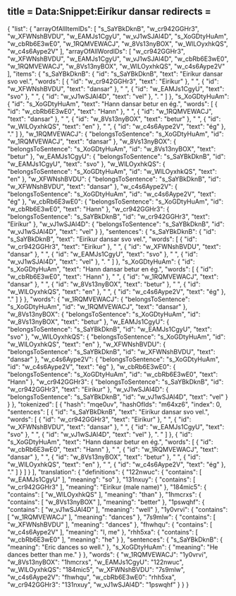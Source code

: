 title = Data:Snippet:Eiríkur dansar
redirects =
---

{
    "list": {
        "arrayOfAllItemIDs": [
            "s_SaYBkDknB",
            "w_cr942GGHr3",
            "w_XFWNshBVDU",
            "w_EAMJs1CgyU",
            "w_vJ1wSJAl4D",
            "s_XoGDtyHuAm",
            "w_cbRb6E3wE0",
            "w_1RQMVEWACJ",
            "w_8Vs13nyBOX",
            "w_WlLOyxhkQS",
            "w_c4s6Aype2V"
        ],
        "arrayOfAllWordIDs": [
            "w_cr942GGHr3",
            "w_XFWNshBVDU",
            "w_EAMJs1CgyU",
            "w_vJ1wSJAl4D",
            "w_cbRb6E3wE0",
            "w_1RQMVEWACJ",
            "w_8Vs13nyBOX",
            "w_WlLOyxhkQS",
            "w_c4s6Aype2V"
        ],
        "items": {
            "s_SaYBkDknB": {
                "id": "s_SaYBkDknB",
                "text": "Eiríkur dansar svo vel.",
                "words": [
                    {
                        "id": "w_cr942GGHr3",
                        "text": "Eiríkur"
                    },
                    " ",
                    {
                        "id": "w_XFWNshBVDU",
                        "text": "dansar"
                    },
                    " ",
                    {
                        "id": "w_EAMJs1CgyU",
                        "text": "svo"
                    },
                    " ",
                    {
                        "id": "w_vJ1wSJAl4D",
                        "text": "vel"
                    },
                    ". "
                ]
            },
            "s_XoGDtyHuAm": {
                "id": "s_XoGDtyHuAm",
                "text": "Hann dansar betur en ég.",
                "words": [
                    {
                        "id": "w_cbRb6E3wE0",
                        "text": "Hann"
                    },
                    " ",
                    {
                        "id": "w_1RQMVEWACJ",
                        "text": "dansar"
                    },
                    " ",
                    {
                        "id": "w_8Vs13nyBOX",
                        "text": "betur"
                    },
                    " ",
                    {
                        "id": "w_WlLOyxhkQS",
                        "text": "en"
                    },
                    " ",
                    {
                        "id": "w_c4s6Aype2V",
                        "text": "ég"
                    },
                    "."
                ]
            },
            "w_1RQMVEWACJ": {
                "belongsToSentence": "s_XoGDtyHuAm",
                "id": "w_1RQMVEWACJ",
                "text": "dansar"
            },
            "w_8Vs13nyBOX": {
                "belongsToSentence": "s_XoGDtyHuAm",
                "id": "w_8Vs13nyBOX",
                "text": "betur"
            },
            "w_EAMJs1CgyU": {
                "belongsToSentence": "s_SaYBkDknB",
                "id": "w_EAMJs1CgyU",
                "text": "svo"
            },
            "w_WlLOyxhkQS": {
                "belongsToSentence": "s_XoGDtyHuAm",
                "id": "w_WlLOyxhkQS",
                "text": "en"
            },
            "w_XFWNshBVDU": {
                "belongsToSentence": "s_SaYBkDknB",
                "id": "w_XFWNshBVDU",
                "text": "dansar"
            },
            "w_c4s6Aype2V": {
                "belongsToSentence": "s_XoGDtyHuAm",
                "id": "w_c4s6Aype2V",
                "text": "ég"
            },
            "w_cbRb6E3wE0": {
                "belongsToSentence": "s_XoGDtyHuAm",
                "id": "w_cbRb6E3wE0",
                "text": "Hann"
            },
            "w_cr942GGHr3": {
                "belongsToSentence": "s_SaYBkDknB",
                "id": "w_cr942GGHr3",
                "text": "Eiríkur"
            },
            "w_vJ1wSJAl4D": {
                "belongsToSentence": "s_SaYBkDknB",
                "id": "w_vJ1wSJAl4D",
                "text": "vel"
            }
        },
        "sentences": {
            "s_SaYBkDknB": {
                "id": "s_SaYBkDknB",
                "text": "Eiríkur dansar svo vel.",
                "words": [
                    {
                        "id": "w_cr942GGHr3",
                        "text": "Eiríkur"
                    },
                    " ",
                    {
                        "id": "w_XFWNshBVDU",
                        "text": "dansar"
                    },
                    " ",
                    {
                        "id": "w_EAMJs1CgyU",
                        "text": "svo"
                    },
                    " ",
                    {
                        "id": "w_vJ1wSJAl4D",
                        "text": "vel"
                    },
                    ". "
                ]
            },
            "s_XoGDtyHuAm": {
                "id": "s_XoGDtyHuAm",
                "text": "Hann dansar betur en ég.",
                "words": [
                    {
                        "id": "w_cbRb6E3wE0",
                        "text": "Hann"
                    },
                    " ",
                    {
                        "id": "w_1RQMVEWACJ",
                        "text": "dansar"
                    },
                    " ",
                    {
                        "id": "w_8Vs13nyBOX",
                        "text": "betur"
                    },
                    " ",
                    {
                        "id": "w_WlLOyxhkQS",
                        "text": "en"
                    },
                    " ",
                    {
                        "id": "w_c4s6Aype2V",
                        "text": "ég"
                    },
                    "."
                ]
            }
        },
        "words": {
            "w_1RQMVEWACJ": {
                "belongsToSentence": "s_XoGDtyHuAm",
                "id": "w_1RQMVEWACJ",
                "text": "dansar"
            },
            "w_8Vs13nyBOX": {
                "belongsToSentence": "s_XoGDtyHuAm",
                "id": "w_8Vs13nyBOX",
                "text": "betur"
            },
            "w_EAMJs1CgyU": {
                "belongsToSentence": "s_SaYBkDknB",
                "id": "w_EAMJs1CgyU",
                "text": "svo"
            },
            "w_WlLOyxhkQS": {
                "belongsToSentence": "s_XoGDtyHuAm",
                "id": "w_WlLOyxhkQS",
                "text": "en"
            },
            "w_XFWNshBVDU": {
                "belongsToSentence": "s_SaYBkDknB",
                "id": "w_XFWNshBVDU",
                "text": "dansar"
            },
            "w_c4s6Aype2V": {
                "belongsToSentence": "s_XoGDtyHuAm",
                "id": "w_c4s6Aype2V",
                "text": "ég"
            },
            "w_cbRb6E3wE0": {
                "belongsToSentence": "s_XoGDtyHuAm",
                "id": "w_cbRb6E3wE0",
                "text": "Hann"
            },
            "w_cr942GGHr3": {
                "belongsToSentence": "s_SaYBkDknB",
                "id": "w_cr942GGHr3",
                "text": "Eiríkur"
            },
            "w_vJ1wSJAl4D": {
                "belongsToSentence": "s_SaYBkDknB",
                "id": "w_vJ1wSJAl4D",
                "text": "vel"
            }
        }
    },
    "tokenized": [
        {
            "hash": "mqe0uv",
            "hashOfIds": "m64xz6",
            "index": 0,
            "sentences": [
                {
                    "id": "s_SaYBkDknB",
                    "text": "Eiríkur dansar svo vel.",
                    "words": [
                        {
                            "id": "w_cr942GGHr3",
                            "text": "Eiríkur"
                        },
                        " ",
                        {
                            "id": "w_XFWNshBVDU",
                            "text": "dansar"
                        },
                        " ",
                        {
                            "id": "w_EAMJs1CgyU",
                            "text": "svo"
                        },
                        " ",
                        {
                            "id": "w_vJ1wSJAl4D",
                            "text": "vel"
                        },
                        ". "
                    ]
                },
                {
                    "id": "s_XoGDtyHuAm",
                    "text": "Hann dansar betur en ég.",
                    "words": [
                        {
                            "id": "w_cbRb6E3wE0",
                            "text": "Hann"
                        },
                        " ",
                        {
                            "id": "w_1RQMVEWACJ",
                            "text": "dansar"
                        },
                        " ",
                        {
                            "id": "w_8Vs13nyBOX",
                            "text": "betur"
                        },
                        " ",
                        {
                            "id": "w_WlLOyxhkQS",
                            "text": "en"
                        },
                        " ",
                        {
                            "id": "w_c4s6Aype2V",
                            "text": "ég"
                        },
                        "."
                    ]
                }
            ]
        }
    ],
    "translation": {
        "definitions": {
            "122nwuc": {
                "contains": [
                    "w_EAMJs1CgyU"
                ],
                "meaning": "so"
            },
            "131nxuy": {
                "contains": [
                    "w_cr942GGHr3"
                ],
                "meaning": "Eiríkur (male name)"
            },
            "184mic5": {
                "contains": [
                    "w_WlLOyxhkQS"
                ],
                "meaning": "than"
            },
            "1hmcrxs": {
                "contains": [
                    "w_8Vs13nyBOX"
                ],
                "meaning": "better"
            },
            "1pswqhf": {
                "contains": [
                    "w_vJ1wSJAl4D"
                ],
                "meaning": "well"
            },
            "1y0vrvi": {
                "contains": [
                    "w_1RQMVEWACJ"
                ],
                "meaning": "dances"
            },
            "7s9mlw": {
                "contains": [
                    "w_XFWNshBVDU"
                ],
                "meaning": "dances"
            },
            "fhwhqu": {
                "contains": [
                    "w_c4s6Aype2V"
                ],
                "meaning": "I, me"
            },
            "rhh5xa": {
                "contains": [
                    "w_cbRb6E3wE0"
                ],
                "meaning": "he"
            }
        },
        "sentences": {
            "s_SaYBkDknB": {
                "meaning": "Eric dances so well."
            },
            "s_XoGDtyHuAm": {
                "meaning": "He dances better than me."
            }
        },
        "words": {
            "w_1RQMVEWACJ": "1y0vrvi",
            "w_8Vs13nyBOX": "1hmcrxs",
            "w_EAMJs1CgyU": "122nwuc",
            "w_WlLOyxhkQS": "184mic5",
            "w_XFWNshBVDU": "7s9mlw",
            "w_c4s6Aype2V": "fhwhqu",
            "w_cbRb6E3wE0": "rhh5xa",
            "w_cr942GGHr3": "131nxuy",
            "w_vJ1wSJAl4D": "1pswqhf"
        }
    }
}